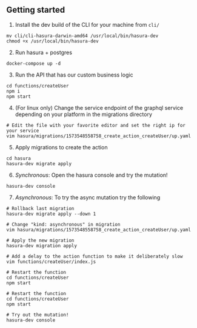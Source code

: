 ## Getting started

1. Install the dev build of the CLI for your machine from `cli/`

```
mv cli/cli-hasura-darwin-amd64 /usr/local/bin/hasura-dev
chmod +x /usr/local/bin/hasura-dev
```

2. Run hasura + postgres

```
docker-compose up -d
```

3. Run the API that has our custom business logic

```
cd functions/createUser
npm i
npm start
```

4. (For linux only) Change the service endpoint of the graphql service depending on your platform
   in the migrations directory

```
# Edit the file with your favorite editor and set the right ip for your service
vim hasura/migrations/1573548558758_create_action_createUser/up.yaml
```

5. Apply migrations to create the action
```
cd hasura
hasura-dev migrate apply
```

6. *Synchronous*: Open the hasura console and try the mutation!
```
hasura-dev console
```

7. *Asynchronous*: To try the async mutation try the following

```
# Rollback last migration
hasura-dev migrate apply --down 1

# Change "kind: asynchronous" in migration
vim hasura/migrations/1573548558758_create_action_createUser/up.yaml

# Apply the new migration
hasura-dev migration apply

# Add a delay to the action function to make it deliberately slow
vim functions/createUser/index.js

# Restart the function
cd functions/createUser
npm start

# Restart the function
cd functions/createUser
npm start

# Try out the mutation!
hasura-dev console
```

